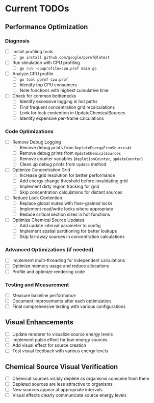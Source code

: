 # Current TODOs

## Performance Optimization

### Diagnosis
- [ ] Install profiling tools
  - [ ] `go install github.com/google/pprof@latest`
- [ ] Run simulation with CPU profiling
  - [ ] `go run -cpuprofile=cpu.prof main.go`
- [ ] Analyze CPU profile
  - [ ] `go tool pprof cpu.prof`
  - [ ] Identify top CPU consumers
  - [ ] Note functions with highest cumulative time
- [ ] Check for common bottlenecks
  - [ ] Identify excessive logging in hot paths
  - [ ] Find frequent concentration grid recalculations
  - [ ] Look for lock contention in UpdateChemicalSources
  - [ ] Identify expensive per-frame calculations

### Code Optimizations
- [ ] Remove Debug Logging
  - [ ] Remove debug prints from `DepleteEnergyFromSourcesAt`
  - [ ] Remove debug prints from `UpdateChemicalSources`
  - [ ] Remove counter variables (`depletionCounter`, `updateCounter`)
  - [ ] Clean up debug prints from `Update` method
- [ ] Optimize Concentration Grid
  - [ ] Increase grid resolution for better performance
  - [ ] Add energy change threshold before invalidating grid
  - [ ] Implement dirty region tracking for grid
  - [ ] Skip concentration calculations for distant sources
- [ ] Reduce Lock Contention
  - [ ] Replace global mutex with finer-grained locks
  - [ ] Implement read/write locks where appropriate
  - [ ] Reduce critical section sizes in hot functions
- [ ] Optimize Chemical Source Updates
  - [ ] Add update interval parameter to config
  - [ ] Implement spatial partitioning for better lookups
  - [ ] Skip far-away sources in concentration calculations

### Advanced Optimizations (if needed)
- [ ] Implement multi-threading for independent calculations
- [ ] Optimize memory usage and reduce allocations
- [ ] Profile and optimize rendering code

### Testing and Measurement
- [ ] Measure baseline performance
- [ ] Document improvements after each optimization
- [ ] Final comprehensive testing with various configurations

## Visual Enhancements
- [ ] Update renderer to visualize source energy levels
- [ ] Implement pulse effect for low-energy sources
- [ ] Add visual effect for source creation
- [ ] Test visual feedback with various energy levels

## Chemical Source Visual Verification
- [ ] Chemical sources visibly deplete as organisms consume from them
- [ ] Depleted sources are less attractive to organisms
- [ ] New sources appear at appropriate intervals
- [ ] Visual effects clearly communicate source energy levels 